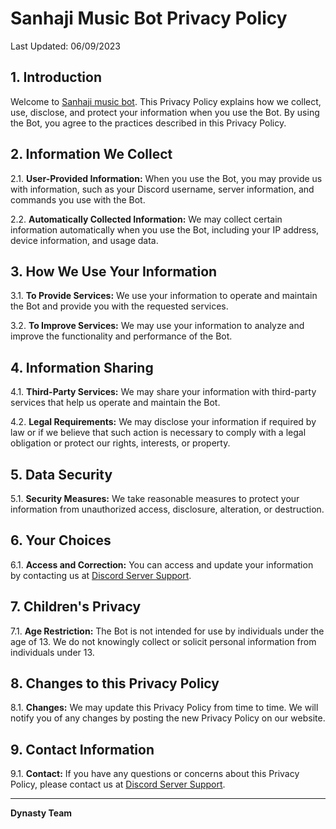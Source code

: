 # Sanhaji Music Bot Privacy Policy

Last Updated: 06/09/2023

## 1. Introduction

Welcome to [Sanhaji music bot](https://discord.gg/5sWatSkSCY). This Privacy Policy explains how we collect, use, disclose, and protect your information when you use the Bot. By using the Bot, you agree to the practices described in this Privacy Policy.

## 2. Information We Collect

2.1. **User-Provided Information:** When you use the Bot, you may provide us with information, such as your Discord username, server information, and commands you use with the Bot.

2.2. **Automatically Collected Information:** We may collect certain information automatically when you use the Bot, including your IP address, device information, and usage data.

## 3. How We Use Your Information

3.1. **To Provide Services:** We use your information to operate and maintain the Bot and provide you with the requested services.

3.2. **To Improve Services:** We may use your information to analyze and improve the functionality and performance of the Bot.

## 4. Information Sharing

4.1. **Third-Party Services:** We may share your information with third-party services that help us operate and maintain the Bot.

4.2. **Legal Requirements:** We may disclose your information if required by law or if we believe that such action is necessary to comply with a legal obligation or protect our rights, interests, or property.

## 5. Data Security

5.1. **Security Measures:** We take reasonable measures to protect your information from unauthorized access, disclosure, alteration, or destruction.

## 6. Your Choices

6.1. **Access and Correction:** You can access and update your information by contacting us at [Discord Server Support](https://discord.gg/5sWatSkSCY).

## 7. Children's Privacy

7.1. **Age Restriction:** The Bot is not intended for use by individuals under the age of 13. We do not knowingly collect or solicit personal information from individuals under 13.

## 8. Changes to this Privacy Policy

8.1. **Changes:** We may update this Privacy Policy from time to time. We will notify you of any changes by posting the new Privacy Policy on our website.

## 9. Contact Information

9.1. **Contact:** If you have any questions or concerns about this Privacy Policy, please contact us at [Discord Server Support](https://discord.gg/5sWatSkSCY).

---

**Dynasty Team**
